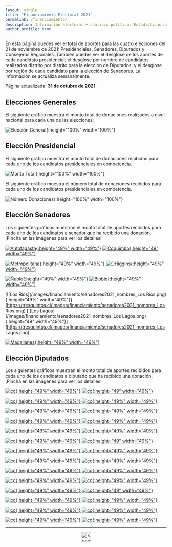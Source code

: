 ```yaml
---
layout: single
title: "Financiamiento Electoral 2021"
permalink: /financiamiento/
description: Información electoral + análisis político. Estadísticas de financiamiento electoral.
author_profile: true
---
```


En esta página puedes ver el total de aportes para las cuatro elecciones del 21 de noviembre de 2021: Presidenciales, Senadores, Diputados y Consejeros Regionales. También puedes ver el desglose de los aportes de cada candidato presidencial; el desglose por nombre de candidatos realizados distrito por distrito para la elección de Diputados; y el desglose por región de cada candidato para la elección de Senadores. La información se actualiza semanalmente.

Página actualizada: **31 de octubre de 2021**.


## Elecciones Generales

El siguiente gráfico muestra el monto total de donaciones realizados a nivel nacional para cada una de las elecciones.


![Elección General](/images/financiamiento/aportes2021-11_todos.png){:height="100%" width="100%"}


## Elección Presidencial

El siguiente gráfico muestra el monto total de donaciones recibidos para cada uno de los candidatos presidenciales en competencia.

![Monto Total](/images/financiamiento/presidenciales2021.png){:height="100%" width="100%"}

El siguiente gráfico muestra el número total de donaciones recibidos para cada uno de los candidatos presidenciales en competencia.

![Número Donaciones](/images/financiamiento/presidenciales2021_numero_aportes.png){:height="100%" width="100%"}


## Elección Senadores

Los siguientes gráficos muestran el monto total de aportes recibidos para cada uno de los candidatos a senador que ha recibido una donación. ¡Pincha en las imágenes para ver los detalles!

[![Antofagasta](/images/financiamiento/senadores2021_nombres_Antofagasta.png){:height="49%" width="49%"}](https://tresquintos.cl/images/financiamiento/senadores2021_nombres_Antofagasta.png) [![Coquimbo](/images/financiamiento/senadores2021_nombres_Coquimbo.png){:height="49" width="49%"}](https://tresquintos.cl/images/financiamiento/senadores2021_nombres_Coquimbo.png)

[![Metropolitana](/images/financiamiento/senadores2021_nombres_Metropolitana.png){:height="49%" width="49%"}](https://tresquintos.cl/images/financiamiento/senadores2021_nombres_Metropolitana.png) [![OHiggins](/images/financiamiento/senadores2021_nombres_O'Higgins.png){:height="49%" width="49%"}](https://tresquintos.cl/images/financiamiento/senadores2021_nombres_O'Higgins.png)

[![Ñuble](/images/financiamiento/senadores2021_nombres_Ñuble.png){:height="49%" width="49%"}](https://tresquintos.cl/images/financiamiento/senadores2021_nombres_Ñuble.png) [![Biobio](/images/financiamiento/senadores2021_nombres_Biobío.png){:height="49%" width="49%"}](https://tresquintos.cl/images/financiamiento/senadores2021_nombres_Biobío.png)

[![Los Ríos](/images/financiamiento/senadores2021_nombres_Los Ríos.png){:height="49%" width="49%"}](https://tresquintos.cl/images/financiamiento/senadores2021_nombres_Los Ríos.png) [![Los Lagos](/images/financiamiento/senadores2021_nombres_Los Lagos.png){:height="49" width="49%"}](https://tresquintos.cl/images/financiamiento/senadores2021_nombres_Los Lagos.png)

[![Magallanes](/images/financiamiento/senadores2021_nombres_Magallanes.png){:height="49%" width="49%"}](https://tresquintos.cl/images/financiamiento/senadores2021_nombres_Magallanes.png)


## Elección Diputados

Los siguientes gráficos muestran el monto total de aportes recibidos para cada uno de los candidatos a diputado que ha recibido una donación. ¡Pincha en las imágenes para ver los detalles!

[![cc](/images/financiamiento/diputados2021_nombres_1.png){:height="49%" width="49%"}](https://tresquintos.cl/images/financiamiento/diputados2021_nombres_1.png) [![cc](/images/financiamiento/diputados2021_nombres_2.png){:height="49" width="49%"}](https://tresquintos.cl/images/financiamiento/diputados2021_nombres_2.png)

[![cc](/images/financiamiento/diputados2021_nombres_3.png){:height="49%" width="49%"}](https://tresquintos.cl/images/financiamiento/diputados2021_nombres_3.png) [![cc](/images/financiamiento/diputados2021_nombres_4.png){:height="49%" width="49%"}](https://tresquintos.cl/images/financiamiento/diputados2021_nombres_4.png)

[![cc](/images/financiamiento/diputados2021_nombres_5.png){:height="49%" width="49%"}](https://tresquintos.cl/images/financiamiento/diputados2021_nombres_5.png) [![cc](/images/financiamiento/diputados2021_nombres_6.png){:height="49%" width="49%"}](https://tresquintos.cl/images/financiamiento/diputados2021_nombres_6.png)

[![cc](/images/financiamiento/diputados2021_nombres_7.png){:height="49%" width="49%"}](https://tresquintos.cl/images/financiamiento/diputados2021_nombres_7.png) [![cc](/images/financiamiento/diputados2021_nombres_8.png){:height="49%" width="49%"}](https://tresquintos.cl/images/financiamiento/diputados2021_nombres_8.png)

[![cc](/images/financiamiento/diputados2021_nombres_9.png){:height="49%" width="49%"}](https://tresquintos.cl/images/financiamiento/diputados2021_nombres_9.png) [![cc](/images/financiamiento/diputados2021_nombres_10.png){:height="49%" width="49%"}](https://tresquintos.cl/images/financiamiento/diputados2021_nombres_10.png)

[![cc](/images/financiamiento/diputados2021_nombres_11.png){:height="49%" width="49%"}](https://tresquintos.cl/images/financiamiento/diputados2021_nombres_11.png) [![cc](/images/financiamiento/diputados2021_nombres_12.png){:height="49" width="49%"}](https://tresquintos.cl/images/financiamiento/diputados2021_nombres_12.png)

[![cc](/images/financiamiento/diputados2021_nombres_13.png){:height="49%" width="49%"}](https://tresquintos.cl/images/financiamiento/diputados2021_nombres_13.png) [![cc](/images/financiamiento/diputados2021_nombres_14.png){:height="49%" width="49%"}](https://tresquintos.cl/images/financiamiento/diputados2021_nombres_14.png)

[![cc](/images/financiamiento/diputados2021_nombres_15.png){:height="49%" width="49%"}](https://tresquintos.cl/images/financiamiento/diputados2021_nombres_15.png) [![cc](/images/financiamiento/diputados2021_nombres_16.png){:height="49%" width="49%"}](https://tresquintos.cl/images/financiamiento/diputados2021_nombres_16.png)

[![cc](/images/financiamiento/diputados2021_nombres_17.png){:height="49%" width="49%"}](https://tresquintos.cl/images/financiamiento/diputados2021_nombres_17.png) [![cc](/images/financiamiento/diputados2021_nombres_18.png){:height="49%" width="49%"}](https://tresquintos.cl/images/financiamiento/diputados2021_nombres_18.png)

[![cc](/images/financiamiento/diputados2021_nombres_19.png){:height="49%" width="49%"}](https://tresquintos.cl/images/financiamiento/diputados2021_nombres_19.png) [![cc](/images/financiamiento/diputados2021_nombres_20.png){:height="49%" width="49%"}](https://tresquintos.cl/images/financiamiento/diputados2021_nombres_20.png)

[![cc](/images/financiamiento/diputados2021_nombres_21.png){:height="49%" width="49%"}](https://tresquintos.cl/images/financiamiento/diputados2021_nombres_21.png) [![cc](/images/financiamiento/diputados2021_nombres_22.png){:height="49" width="49%"}](https://tresquintos.cl/images/financiamiento/diputados2021_nombres_22.png)

[![cc](/images/financiamiento/diputados2021_nombres_23.png){:height="49%" width="49%"}](https://tresquintos.cl/images/financiamiento/diputados2021_nombres_23.png) [![cc](/images/financiamiento/diputados2021_nombres_24.png){:height="49%" width="49%"}](https://tresquintos.cl/images/financiamiento/diputados2021_nombres_24.png)

[![cc](/images/financiamiento/diputados2021_nombres_25.png){:height="49%" width="49%"}](https://tresquintos.cl/images/financiamiento/diputados2021_nombres_25.png) [![cc](/images/financiamiento/diputados2021_nombres_26.png){:height="49%" width="49%"}](https://tresquintos.cl/images/financiamiento/diputados2021_nombres_26.png)

[![cc](/images/financiamiento/diputados2021_nombres_27.png){:height="49%" width="49%"}](https://tresquintos.cl/images/financiamiento/diputados2021_nombres_27.png) [![cc](/images/financiamiento/diputados2021_nombres_28.png){:height="49%" width="49%"}](https://tresquintos.cl/images/financiamiento/diputados2021_nombres_28.png)



---

<!-- NES -->
<style>
.aligncenter {
    text-align: center;
}
</style>
<p class="aligncenter">
    <img src="/images/nes.png" width="30" height="30" alt="konami" />
</p>
<script src="/js/topsecret.js"></script>


<!-- Favicon -->
<link rel="apple-touch-icon" sizes="180x180" href="/apple-touch-icon.png">
<link rel="icon" type="image/png" sizes="32x32" href="/favicon-32x32.png">
<link rel="icon" type="image/png" sizes="16x16" href="/favicon-16x16.png">
<link rel="manifest" href="/site.webmanifest">
<link rel="mask-icon" href="/safari-pinned-tab.svg" color="#5bbad5">
<meta name="msapplication-TileColor" content="#b91d47">
<meta name="theme-color" content="#ffffff">
